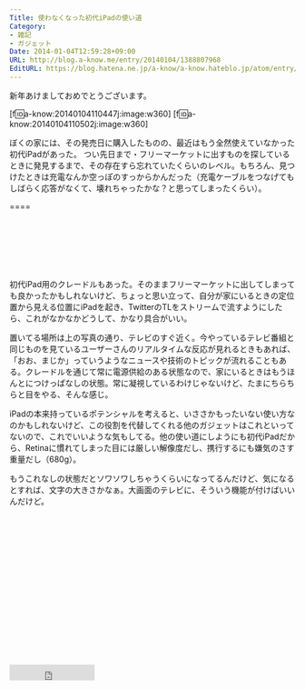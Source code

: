 ```yaml
---
Title: 使わなくなった初代iPadの使い道
Category:
- 雑記
- ガジェット
Date: 2014-01-04T12:59:28+09:00
URL: http://blog.a-know.me/entry/20140104/1388807968
EditURL: https://blog.hatena.ne.jp/a-know/a-know.hateblo.jp/atom/entry/12921228815727979238
---
```


新年あけましておめでとうございます。


[f:id:a-know:20140104110447j:image:w360]
[f:id:a-know:20140104110502j:image:w360]


ぼくの家には、その発売日に購入したものの、最近はもう全然使えていなかった初代iPadがあった。
つい先日まで・フリーマーケットに出すものを探しているときに発見するまで、その存在すら忘れていたくらいのレベル。もちろん、見つけたときは充電なんか空っぽのすっからかんだった（充電ケーブルをつなげてもしばらく応答がなくて、壊れちゃったかな？と思ってしまったくらい）。

====

<script async src="//pagead2.googlesyndication.com/pagead/js/adsbygoogle.js"></script>
<!-- article-top -->
<ins class="adsbygoogle"
     style="display:inline-block;width:728px;height:90px"
     data-ad-client="ca-pub-3463034538369189"
     data-ad-slot="8367620130"></ins>
<script>
(adsbygoogle = window.adsbygoogle || []).push({});
</script>


初代iPad用のクレードルもあった。そのままフリーマーケットに出してしまっても良かったかもしれないけど、ちょっと思い立って、自分が家にいるときの定位置から見える位置にiPadを起き、TwitterのTLをストリームで流すようにしたら、これがなかなかどうして、かなり具合がいい。


置いてる場所は上の写真の通り、テレビのすぐ近く。今やっているテレビ番組と同じものを見ているユーザーさんのリアルタイムな反応が見れるときもあれば、「おお、まじか」っていうようなニュースや技術のトピックが流れることもある。クレードルを通じて常に電源供給のある状態なので、家にいるときはもうほんとにつけっぱなしの状態。常に凝視しているわけじゃないけど、たまにちらちらと目をやる、そんな感じ。


iPadの本来持っているポテンシャルを考えると、いささかもったいない使い方なのかもしれないけど、この役割を代替してくれる他のガジェットはこれといってないので、これでいいような気もしてる。他の使い道にしようにも初代iPadだから、Retinaに慣れてしまった目には厳しい解像度だし、携行するにも嫌気のさす重量だし（680g）。


もうこれなしの状態だとソワソワしちゃうくらいになってるんだけど、気になるとすれば、文字の大きさかなぁ。大画面のテレビに、そういう機能が付けばいいんだけど。

<script async src="//pagead2.googlesyndication.com/pagead/js/adsbygoogle.js"></script>
<!-- article-bottom2 -->
<ins class="adsbygoogle"
     style="display:inline-block;width:300px;height:250px"
     data-ad-client="ca-pub-3463034538369189"
     data-ad-slot="5274552934"></ins>
<script>
(adsbygoogle = window.adsbygoogle || []).push({});
</script>

<iframe src="http://blog.hatena.ne.jp/a-know/a-know.hateblo.jp/subscribe/iframe" allowtransparency="true" frameborder="0" scrolling="no" width="150" height="28"></iframe>
